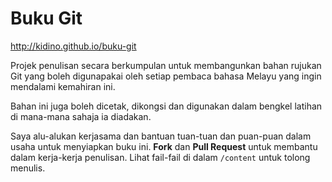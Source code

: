 # Buku Git

http://kidino.github.io/buku-git

Projek penulisan secara berkumpulan untuk membangunkan bahan rujukan Git yang boleh digunapakai oleh setiap pembaca bahasa Melayu yang ingin mendalami kemahiran ini.

Bahan ini juga boleh dicetak, dikongsi dan digunakan dalam bengkel latihan di mana-mana sahaja ia diadakan.

Saya alu-alukan kerjasama dan bantuan tuan-tuan dan puan-puan dalam usaha untuk menyiapkan buku ini. **Fork** dan **Pull Request** untuk membantu dalam kerja-kerja penulisan. Lihat fail-fail di dalam `/content` untuk tolong menulis.


